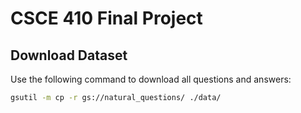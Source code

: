 # CSCE 410 Final Project

## Download Dataset

Use the following command to download all questions and answers:

```bash
gsutil -m cp -r gs://natural_questions/ ./data/
```
